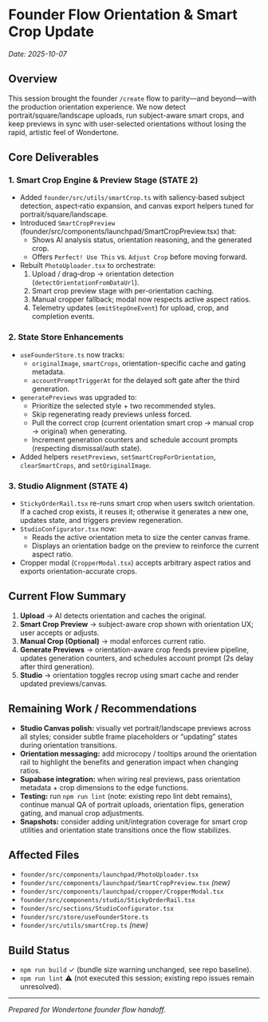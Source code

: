 # Founder Flow Orientation & Smart Crop Update

_Date: 2025-10-07_

## Overview
This session brought the founder `/create` flow to parity—and beyond—with the production orientation experience. We now detect portrait/square/landscape uploads, run subject-aware smart crops, and keep previews in sync with user-selected orientations without losing the rapid, artistic feel of Wondertone.

## Core Deliverables

### 1. Smart Crop Engine & Preview Stage (STATE 2)
- Added `founder/src/utils/smartCrop.ts` with saliency‑based subject detection, aspect‑ratio expansion, and canvas export helpers tuned for portrait/square/landscape.
- Introduced `SmartCropPreview` (founder/src/components/launchpad/SmartCropPreview.tsx) that:
  - Shows AI analysis status, orientation reasoning, and the generated crop.
  - Offers `Perfect! Use This` vs. `Adjust Crop` before moving forward.
- Rebuilt `PhotoUploader.tsx` to orchestrate:
  1. Upload / drag‑drop → orientation detection (`detectOrientationFromDataUrl`).
  2. Smart crop preview stage with per-orientation caching.
  3. Manual cropper fallback; modal now respects active aspect ratios.
  4. Telemetry updates (`emitStepOneEvent`) for upload, crop, and completion events.

### 2. State Store Enhancements
- `useFounderStore.ts` now tracks:
  - `originalImage`, `smartCrops`, orientation-specific cache and gating metadata.
  - `accountPromptTriggerAt` for the delayed soft gate after the third generation.
- `generatePreviews` was upgraded to:
  - Prioritize the selected style + two recommended styles.
  - Skip regenerating ready previews unless forced.
  - Pull the correct crop (current orientation smart crop → manual crop → original) when generating.
  - Increment generation counters and schedule account prompts (respecting dismissal/auth state).
- Added helpers `resetPreviews`, `setSmartCropForOrientation`, `clearSmartCrops`, and `setOriginalImage`.

### 3. Studio Alignment (STATE 4)
- `StickyOrderRail.tsx` re-runs smart crop when users switch orientation. If a cached crop exists, it reuses it; otherwise it generates a new one, updates state, and triggers preview regeneration.
- `StudioConfigurator.tsx` now:
  - Reads the active orientation meta to size the center canvas frame.
  - Displays an orientation badge on the preview to reinforce the current aspect ratio.
- Cropper modal (`CropperModal.tsx`) accepts arbitrary aspect ratios and exports orientation-accurate crops.

## Current Flow Summary
1. **Upload** → AI detects orientation and caches the original.
2. **Smart Crop Preview** → subject-aware crop shown with orientation UX; user accepts or adjusts.
3. **Manual Crop (Optional)** → modal enforces current ratio.
4. **Generate Previews** → orientation-aware crop feeds preview pipeline, updates generation counters, and schedules account prompt (2s delay after third generation).
5. **Studio** → orientation toggles recrop using smart cache and render updated previews/canvas.

## Remaining Work / Recommendations
- **Studio Canvas polish:** visually vet portrait/landscape previews across all styles; consider subtle frame placeholders or “updating” states during orientation transitions.
- **Orientation messaging:** add microcopy / tooltips around the orientation rail to highlight the benefits and generation impact when changing ratios.
- **Supabase integration:** when wiring real previews, pass orientation metadata + crop dimensions to the edge functions.
- **Testing:** run `npm run lint` (note: existing repo lint debt remains), continue manual QA of portrait uploads, orientation flips, generation gating, and manual crop adjustments.
- **Snapshots:** consider adding unit/integration coverage for smart crop utilities and orientation state transitions once the flow stabilizes.

## Affected Files
- `founder/src/components/launchpad/PhotoUploader.tsx`
- `founder/src/components/launchpad/SmartCropPreview.tsx` _(new)_
- `founder/src/components/launchpad/cropper/CropperModal.tsx`
- `founder/src/components/studio/StickyOrderRail.tsx`
- `founder/src/sections/StudioConfigurator.tsx`
- `founder/src/store/useFounderStore.ts`
- `founder/src/utils/smartCrop.ts` _(new)_

## Build Status
- `npm run build` ✓ (bundle size warning unchanged, see repo baseline).
- `npm run lint` ⚠️ (not executed this session; existing repo issues remain unresolved).

---
*Prepared for Wondertone founder flow handoff.*
